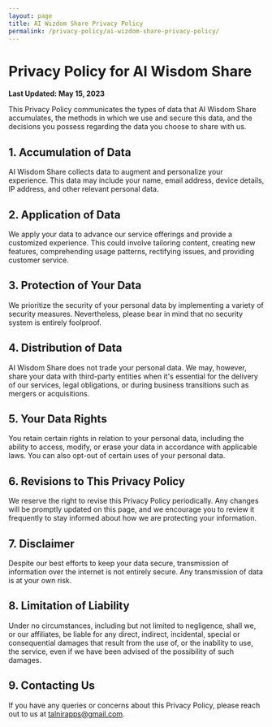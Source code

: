 ```yaml
---
layout: page
title: AI Wizdom Share Privacy Policy
permalink: /privacy-policy/ai-wizdom-share-privacy-policy/
---
```


# Privacy Policy for AI Wisdom Share

**Last Updated: May 15, 2023**

This Privacy Policy communicates the types of data that AI Wisdom Share accumulates, the methods in which we use and secure this data, and the decisions you possess regarding the data you choose to share with us.

## 1. Accumulation of Data

AI Wisdom Share collects data to augment and personalize your experience. This data may include your name, email address, device details, IP address, and other relevant personal data.

## 2. Application of Data

We apply your data to advance our service offerings and provide a customized experience. This could involve tailoring content, creating new features, comprehending usage patterns, rectifying issues, and providing customer service.

## 3. Protection of Your Data

We prioritize the security of your personal data by implementing a variety of security measures. Nevertheless, please bear in mind that no security system is entirely foolproof.

## 4. Distribution of Data

AI Wisdom Share does not trade your personal data. We may, however, share your data with third-party entities when it's essential for the delivery of our services, legal obligations, or during business transitions such as mergers or acquisitions. 

## 5. Your Data Rights

You retain certain rights in relation to your personal data, including the ability to access, modify, or erase your data in accordance with applicable laws. You can also opt-out of certain uses of your personal data.

## 6. Revisions to This Privacy Policy

We reserve the right to revise this Privacy Policy periodically. Any changes will be promptly updated on this page, and we encourage you to review it frequently to stay informed about how we are protecting your information.

## 7. Disclaimer

Despite our best efforts to keep your data secure, transmission of information over the internet is not entirely secure. Any transmission of data is at your own risk.

## 8. Limitation of Liability

Under no circumstances, including but not limited to negligence, shall we, or our affiliates, be liable for any direct, indirect, incidental, special or consequential damages that result from the use of, or the inability to use, the service, even if we have been advised of the possibility of such damages.

## 9. Contacting Us

If you have any queries or concerns about this Privacy Policy, please reach out to us at talnirapps@gmail.com.

